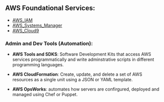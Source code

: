 ## AWS Foundational Services:

- [AWS_IAM](./AWS_IAM.md)
- [AWS_Systems_Manager](./AWS_SYS_MAN.md)
- [AWS_Cloud9](./AWS_CLD_9)

### Admin and Dev Tools (Automation):

- **AWS Tools and SDKS**: Software Development Kits that access AWS services programmatically and write adminstrative scripts in different programming languages.

- **AWS CloudFormation**: Create, update, and delete a set of AWS resources as a single unit using a JSON or YAML template.

- **AWS OpsWorks**: automates how servers are confirgured, deployed and managed using Chef or Puppet.  
